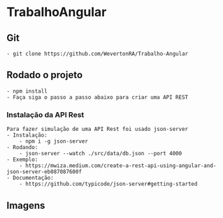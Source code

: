 # TrabalhoAngular

## Git
    - git clone https://github.com/WevertonRA/Trabalho-Angular 

## Rodado o projeto
    - npm install
    - Faça siga o passo a passo abaixo para criar uma API REST 

### Instalação da API Rest
    Para fazer simulação de uma API Rest foi usado json-server
    - Instalação:
        - npm i -g json-server
    - Rodando:
        - json-server --watch ./src/data/db.json --port 4000
    - Exemplo:
        - https://mwiza.medium.com/create-a-rest-api-using-angular-and-json-server-eb087087600f
    - Documentação:
        - https://github.com/typicode/json-server#getting-started 
        
## Imagens
